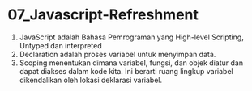 # 07_Javascript-Refreshment

1. JavaScript adalah Bahasa Pemrograman yang High-level Scripting, Untyped dan interpreted
2. Declaration adalah proses variabel untuk menyimpan data.
3. Scoping menentukan dimana variabel, fungsi, dan objek diatur dan dapat diakses dalam kode kita. Ini berarti ruang lingkup variabel dikendalikan oleh lokasi deklarasi variabel.